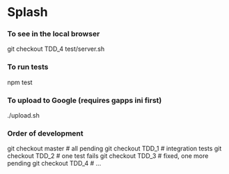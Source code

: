 # Splash

### To see in the local browser
git checkout TDD_4
test/server.sh

### To run tests
npm test

### To upload to Google (requires gapps ini first)
./upload.sh

### Order of development

git checkout master  # all pending
git checkout TDD_1  # integration tests
git checkout TDD_2  # one test fails
git checkout TDD_3  # fixed, one more pending
git checkout TDD_4  # ...
